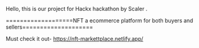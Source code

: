 Hello, this is our project for Hackx hackathon by Scaler .

===================NFT  a ecommerce platform for both buyers and sellers====================

Must check it out- https://nft-markettplace.netlify.app/
